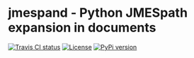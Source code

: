 # jmespand - Python JMESpath expansion in documents

[![Travis CI status](https://travis-ci.org/rickardp/jmespand.svg)](https://travis-ci.org/rickardp/jmespand)
[![License](https://img.shields.io/github/license/jmespand/jmespand.svg)](https://github.com/rickardp/jmespand/blob/master/LICENSE)
[![PyPi version](https://img.shields.io/pypi/v/jmespand.svg)](https://pypi.python.org/pypi/jmespand/)
